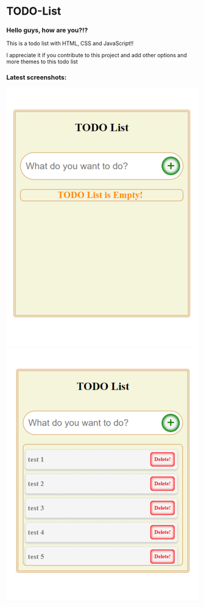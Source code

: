 # TODO-List
<h3>Hello guys, how are you?!?</h3>
<p>This is a todo list with HTML, CSS and JavaScript!!</p>
<p>I appreciate it if you contribute to this project and add other options and more themes to this todo list</p>
<h3>Latest screenshots:</h3>
<img src="screenshot1.png" alt="Project screenshot"><br>
<img src="screenshot2.png" alt="Project screenshot">
